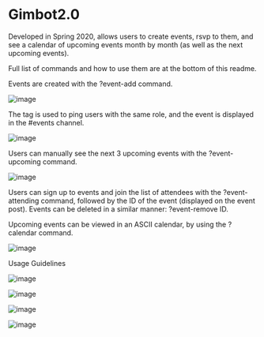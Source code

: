 # Gimbot2.0
Developed in Spring 2020, allows users to create events, rsvp to them, and see a calendar of upcoming events month by month (as well as the next upcoming events).

Full list of commands and how to use them are at the bottom of this readme.

Events are created with the ?event-add command.

![image](https://user-images.githubusercontent.com/39972518/109935077-194fe500-7cc5-11eb-9410-af7a992d511f.png)

The tag is used to ping users with the same role, and the event is displayed in the #events channel.

![image](https://user-images.githubusercontent.com/39972518/109935585-aa26c080-7cc5-11eb-855b-e32725304812.png)

Users can manually see the next 3 upcoming events with the ?event-upcoming command.

![image](https://user-images.githubusercontent.com/39972518/109936625-02f65900-7cc6-11eb-9d0c-064c88ba0a6a.png)

Users can sign up to events and join the list of attendees with the ?event-attending command, followed by the ID of the event (displayed on the event post). Events can be deleted in a similar manner: ?event-remove ID.

Upcoming events can be viewed in an ASCII calendar, by using the ?calendar command.

![image](https://user-images.githubusercontent.com/39972518/109937356-ba8b6b00-7cc6-11eb-9d1f-ecb5fe3075c0.png)



Usage Guidelines

![image](https://user-images.githubusercontent.com/39972518/109935261-5320eb80-7cc5-11eb-96e5-3d849584555e.png)

![image](https://user-images.githubusercontent.com/39972518/109935310-5caa5380-7cc5-11eb-9a65-32e666ccd19b.png)

![image](https://user-images.githubusercontent.com/39972518/109935329-62a03480-7cc5-11eb-955f-2cad52d95112.png)

![image](https://user-images.githubusercontent.com/39972518/109935357-692eac00-7cc5-11eb-9ad7-49145a953cc0.png)
